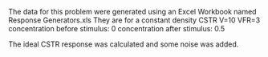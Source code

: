 The data for this problem were generated using an Excel Workbook named Response Generators.xls
They are for a constant density CSTR V=10
VFR=3
concentration before stimulus: 0
concentration after stimulus: 0.5

The ideal CSTR response was calculated and some noise was added.
